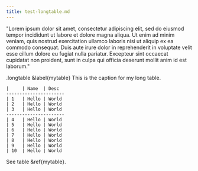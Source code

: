 ```yaml
---
title: test-longtable.md
---
```


"Lorem ipsum dolor sit amet, consectetur adipiscing elit, sed do eiusmod tempor
incididunt ut labore et dolore magna aliqua. Ut enim ad minim veniam, quis
nostrud exercitation ullamco laboris nisi ut aliquip ex ea commodo consequat.
Duis aute irure dolor in reprehenderit in voluptate velit esse cillum dolore eu
fugiat nulla pariatur. Excepteur sint occaecat cupidatat non proident, sunt in
culpa qui officia deserunt mollit anim id est laborum."

.longtable
&label{mytable}
This is the caption for my long table.

  ```tabular{halign:l l l,hrule: ,vrule:|||}
  |     | Name  | Desc
  ----------------------
  | 1   | Hello | World
  | 2   | Hello | World
  | 3   | Hello | World
  ----------------------
  | 4   | Hello | World
  | 5   | Hello | World
  | 6   | Hello | World
  | 7   | Hello | World
  | 8   | Hello | World
  | 9   | Hello | World
  | 10  | Hello | World
  ```

See table &ref{mytable}.


